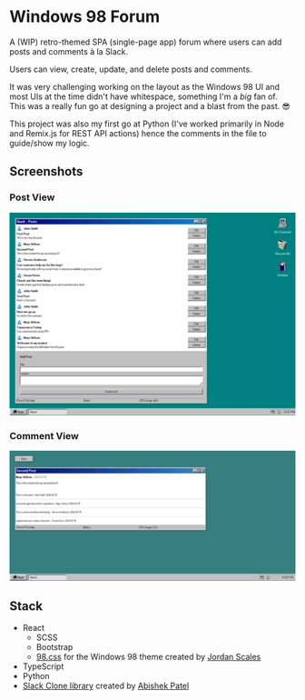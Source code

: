# Windows 98 Forum

A (WIP) retro-themed SPA (single-page app) forum where users can add posts and comments à la Slack.

Users can view, create, update, and delete posts and comments.

It was very challenging working on the layout as the Windows 98 UI and most UIs at the time didn't have whitespace, something I'm a _big_ fan of. This was a really fun go at designing a project and a blast from the past. 😎

This project was also my first go at Python (I've worked primarily in Node and Remix.js for REST API actions) hence the comments in the file to guide/show my logic.

## Screenshots

### Post View

![Post View](./frontend/src/styles/images/desktop-screenshot.png)

### Comment View

![Comment View](./frontend/src/styles/images/comment-view.png)

## Stack

-   React
    -   SCSS
    -   Bootstrap
    -   [98.css](https://github.com/jdan/98.css) for the Windows 98 theme created by [Jordan Scales](https://jordanscales.com/)
-   TypeScript
-   Python
-   [Slack Clone library](https://github.com/abhishekpatel946/Slack-Clone) created by [Abishek Patel](https://devabhishek.netlify.app/)
